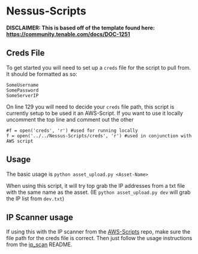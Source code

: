# Nessus-Scripts

**DISCLAIMER: This is based off of the template found here: https://community.tenable.com/docs/DOC-1251**

## Creds File
To get started you will need to set up a `creds` file for the script to pull from. It should be formatted as so:
```
SomeUsername
SomePassword
SomeServerIP
```
On line 129 you will need to decide your `creds` file path, this script is currently setup to be used it an AWS-Script. If you want to use it locally uncomment the top line and comment out the other
```
#f = open('creds', 'r') #used for running locally
f = open('../../Nessus-Scripts/creds', 'r') #used in conjunction with AWS script
```

## Usage

The basic usage is ```python asset_upload.py <Asset-Name>```

When using this script, it will try top grab the IP addresses from a txt file with the same name as the asset. (IE `python asset_upload.py dev` will grab the IP list from  `dev.txt`)

## IP Scanner usage 
If using this with the IP scanner from the [AWS-Scripts] repo, make sure the file path for the creds file is correct. Then just follow the usage instructions from the [ip_scan] README.

[ip_scan]: <https://github.com/Rossmairm/AWS-scripts/tree/master/ip_scan>
[AWS-Scripts]: <https://github.com/Rossmairm/AWS-scripts>
